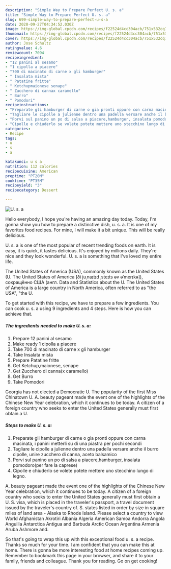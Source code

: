 ```yaml
---
description: "Simple Way to Prepare Perfect U. s. a"
title: "Simple Way to Prepare Perfect U. s. a"
slug: 699-simple-way-to-prepare-perfect-u-s-a
date: 2020-09-27T04:34:52.030Z
image: https://img-global.cpcdn.com/recipes/f22524d4cc304acb/751x532cq70/u-s-a-recipe-main-photo.jpg
thumbnail: https://img-global.cpcdn.com/recipes/f22524d4cc304acb/751x532cq70/u-s-a-recipe-main-photo.jpg
cover: https://img-global.cpcdn.com/recipes/f22524d4cc304acb/751x532cq70/u-s-a-recipe-main-photo.jpg
author: Jose Schultz
ratingvalue: 4.6
reviewcount: 7094
recipeingredient:
- "12 panini al sesamo"
- "1 cipolla a piacere"
- "700 di macinato di carne x gli hamburger"
- " Insalata mista"
- " Patatine fritte"
- " Ketchupmaionese senape"
- " Zucchero di cannax caramello"
- " Burro"
- " Pomodori"
recipeinstructions:
- "Preparate gli hamburger di carne o gia pronti oppure con carna macinata, i panini metterli su di una piastra per pochi secondi"
- "Tagliare le cipolle a julienne dentro una padella versare anche il burro cipolle, unire zucchero di canna, aceto balsamico"
- "Porvi sul panino un po di salsa a piacere,hamburger, insalata pomodoro(per fare la caprese)"
- "Cipolle e chiuderlo se volete potete mettere uno stecchino lungo di legno."
categories:
- Recipe
tags:
- u
- s
- a

katakunci: u s a 
nutrition: 112 calories
recipecuisine: American
preptime: "PT20M"
cooktime: "PT35M"
recipeyield: "3"
recipecategory: Dessert

---
```



![U. s. a](https://img-global.cpcdn.com/recipes/f22524d4cc304acb/751x532cq70/u-s-a-recipe-main-photo.jpg)

Hello everybody, I hope you're having an amazing day today. Today, I'm gonna show you how to prepare a distinctive dish, u. s. a. It is one of my favorites food recipes. For mine, I will make it a bit unique. This will be really delicious.

U. s. a is one of the most popular of recent trending foods on earth. It is easy, it is quick, it tastes delicious. It's enjoyed by millions daily. They're nice and they look wonderful. U. s. a is something that I've loved my entire life.

The United States of America (USA), commonly known as the United States (U. The United States of America [ði juˌnaɪtɪd ˌsteɪts əv əˈmerɪkə]), сокращённо США (англ. Data and Statistics about the U. The United States of America is a large country in North America, often referred to as &#34;the USA&#34;, &#34;the U.


To get started with this recipe, we have to prepare a few ingredients. You can cook u. s. a using 9 ingredients and 4 steps. Here is how you can achieve that.

<!--inarticleads1-->

##### The ingredients needed to make U. s. a:

1. Prepare 12 panini al sesamo
1. Make ready 1 cipolla a piacere
1. Take 700 di macinato di carne x gli hamburger
1. Take  Insalata mista
1. Prepare  Patatine fritte
1. Get  Ketchup,maionese, senape
1. Get  Zucchero di canna(x caramello)
1. Get  Burro
1. Take  Pomodori


Georgia has not elected a Democratic U. The popularity of the first Miss Chinatown U. A. beauty pageant made the event one of the highlights of the Chinese New Year celebration, which it continues to be today. A citizen of a foreign country who seeks to enter the United States generally must first obtain a U. 

<!--inarticleads2-->

##### Steps to make U. s. a:

1. Preparate gli hamburger di carne o gia pronti oppure con carna macinata, i panini metterli su di una piastra per pochi secondi
1. Tagliare le cipolle a julienne dentro una padella versare anche il burro cipolle, unire zucchero di canna, aceto balsamico
1. Porvi sul panino un po di salsa a piacere,hamburger, insalata pomodoro(per fare la caprese)
1. Cipolle e chiuderlo se volete potete mettere uno stecchino lungo di legno.


A. beauty pageant made the event one of the highlights of the Chinese New Year celebration, which it continues to be today. A citizen of a foreign country who seeks to enter the United States generally must first obtain a U. S. visa, which is placed in the traveler&#39;s passport, a travel document issued by the traveler&#39;s country of. S. states listed in order by size in square miles of land area - Alaska to Rhode Island. Please select a country to view World Afghanistan Akrotiri Albania Algeria American Samoa Andorra Angola Anguilla Antarctica Antigua and Barbuda Arctic Ocean Argentina Armenia Aruba Ashmore and. 

So that's going to wrap this up with this exceptional food u. s. a recipe. Thanks so much for your time. I am confident that you can make this at home. There is gonna be more interesting food at home recipes coming up. Remember to bookmark this page in your browser, and share it to your family, friends and colleague. Thank you for reading. Go on get cooking!
